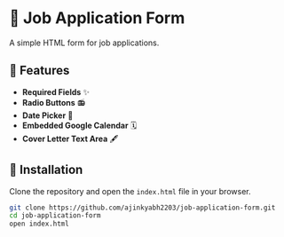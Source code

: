 # 📝 Job Application Form

A simple HTML form for job applications.

## 🚀 Features

- **Required Fields** ✨
- **Radio Buttons** 📻
- **Date Picker** 📅
- **Embedded Google Calendar** 🗓️
- **Cover Letter Text Area** 🖋️

## 📂 Installation

Clone the repository and open the `index.html` file in your browser.

```bash
git clone https://github.com/ajinkyabh2203/job-application-form.git
cd job-application-form
open index.html
